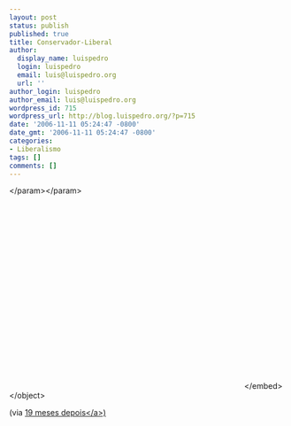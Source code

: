 ```yaml
---
layout: post
status: publish
published: true
title: Conservador-Liberal
author:
  display_name: luispedro
  login: luispedro
  email: luis@luispedro.org
  url: ''
author_login: luispedro
author_email: luis@luispedro.org
wordpress_id: 715
wordpress_url: http://blog.luispedro.org/?p=715
date: '2006-11-11 05:24:47 -0800'
date_gmt: '2006-11-11 05:24:47 -0800'
categories:
- Liberalismo
tags: []
comments: []
---
```

<p><object width="425" height="350"><param name="movie" value="http:&#47;&#47;www.youtube.com&#47;v&#47;N2UVFeFyx80"><&#47;param><param name="wmode" value="transparent"><&#47;param><embed src="http:&#47;&#47;www.youtube.com&#47;v&#47;N2UVFeFyx80" type="application&#47;x-shockwave-flash" wmode="transparent" width="425" height="350"><&#47;embed><&#47;object></p>
<p>(via <a href="http:&#47;&#47;19mesesdepois.blogspot.com&#47;2006&#47;11&#47;conservative-soul.html">19 meses depois<&#47;a>)</p>
